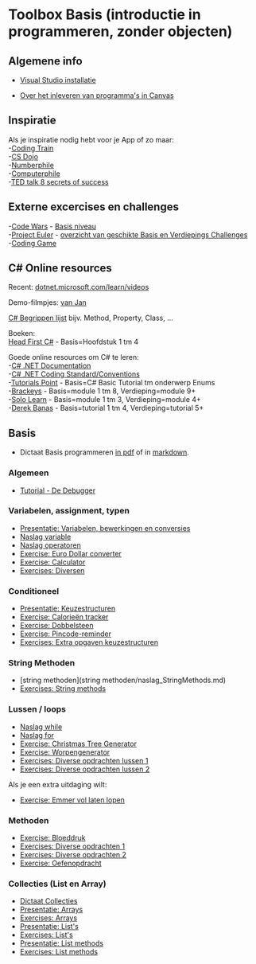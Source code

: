 # Toolbox Basis (introductie in programmeren, zonder objecten)


## Algemene info

+ [Visual Studio installatie](https://stasemsoft.github.io/softwarematerial/docs/process/infoVisualStudioInstallatie.pdf)

+ [Over het inleveren van programma's in Canvas](https://stasemsoft.github.io/softwarematerial/docs/process/infoInleverenProgrammas.pdf)

## Inspiratie
Als je inspiratie nodig hebt voor je App of zo maar:  
-[Coding Train](https://www.youtube.com/channel/UCvjgXvBlbQiydffZU7m1_aw)  
-[CS Dojo](https://www.youtube.com/channel/UCxX9wt5FWQUAAz4UrysqK9A)  
-[Numberphile](https://www.youtube.com/channel/UCoxcjq-8xIDTYp3uz647V5A)  
-[Computerphile](https://www.youtube.com/user/Computerphile)  
-[TED talk 8 secrets of success](https://www.ted.com/talks/richard_st_john_s_8_secrets_of_success?language=nl)  

## Externe excercises en challenges
-[Code Wars](https://www.codewars.com/) - [Basis niveau](https://www.codewars.com/kata/search/csharp?q=&r%5B%5D=-8&tags=Fundamentals&beta=false)  
-[Project Euler](https://projecteuler.net/) - [overzicht van geschikte Basis en Verdiepings Challenges](https://stasemsoft.github.io/softwarematerial/docs/basic/OIS11%20en%20OIS12%20-%20Project%20Euler%20challenges.pdf)  
-[Coding Game](https://www.codingame.com/)  

## C\# Online resources

Recent:
[dotnet.microsoft.com/learn/videos](https://dotnet.microsoft.com/learn/videos)

Demo-filmpjes:
[van Jan](i872272core.venus.fhict.nl/S1-SOFT%20Recordings/index.html)

[C# Begrippen lijst](https://quizlet.com/18210232/c-sharp-terminology-flash-cards/) bijv. Method, Property, Class, ...

Boeken:  
[Head First C#](https://www.oreilly.com/library/view/head-first-c/9781449358846/) - Basis=Hoofdstuk 1 tm 4

Goede online resources om C# te leren:  
-[C# .NET Documentation](https://docs.microsoft.com/en-us/dotnet/#pivot=docs&panel=getstarted)  
-[C# .NET Coding Standard/Conventions](https://github.com/ktaranov/naming-convention/blob/master/C%23%20Coding%20Standards%20and%20Naming%20Conventions.md)  
-[Tutorials Point](https://www.tutorialspoint.com/csharp/) - Basis=C# Basic Tutorial tm onderwerp Enums  
-[Brackeys](https://www.youtube.com/playlist?list=PLPV2KyIb3jR6ZkG8gZwJYSjnXxmfPAl51) - Basis=module 1 tm 8, Verdieping=module 9+  
-[Solo Learn](https://www.sololearn.com/Course/CSharp) - Basis=module 1 tm 3, Verdieping=module 4+  
-[Derek Banas](https://www.youtube.com/watch?v=0p0JLFZj2C8&list=PLGLfVvz_LVvRX6xK1oi0reKci6ignjdSa) - Basis=tutorial 1 tm 4, Verdieping=tutorial 5+  

## Basis

+ Dictaat Basis programmeren [in pdf](knowOis11dictaat.pdf) of in [markdown](knowOis11dictaat.md).

### Algemeen

+ [Tutorial - De Debugger](https://stasemsoft.github.io/softwarematerial/docs/basic/debugger/Debugger.pdf)

### Variabelen, assignment, typen

+ [Presentatie: Variabelen, bewerkingen en conversies](https://stasemsoft.github.io/softwarematerial/docs/basic/var/Variabelen-bewerkingen-conversies.pptx)
+ [Naslag variable](var/naslag_Variable.md)
+ [Naslag operatoren](var/naslag_Operatoren.md)
+ [Exercise: Euro Dollar converter](https://stasemsoft.github.io/softwarematerial/docs/basic/var/Euro-Dollar-converter.pdf)
+ [Exercise: Calculator](https://stasemsoft.github.io/softwarematerial/docs/basic/var/VariabelenBewerkingenConversies.pdf)
+ [Exercises: Diversen](https://stasemsoft.github.io/softwarematerial/docs/basic/var/Extra-opgaven-variabelen.pdf)

### Conditioneel

+ [Presentatie: Keuzestructuren](https://stasemsoft.github.io/softwarematerial/docs/basic/conditioneel/Keuzestructuren.pptx)
+ [Exercise: Calorieën tracker](https://stasemsoft.github.io/softwarematerial/docs/basic/conditioneel/Calorieën.pdf)
+ [Exercise: Dobbelsteen](https://stasemsoft.github.io/softwarematerial/docs/basic/conditioneel/Dobbelsteen.pdf)
+ [Exercise: Pincode-reminder](https://stasemsoft.github.io/softwarematerial/docs/basic/conditioneel/Pincode-reminder.pdf)
+ [Exercises: Extra opgaven keuzestructuren](https://stasemsoft.github.io/softwarematerial/docs/basic/conditioneel/Extra-opgaven-keuzestructuren.pdf)

### String Methoden

+ [string methoden](string methoden/naslag_StringMethods.md)
+ [Exercises: String methods](string%20methoden/Stringmethoden.pdf)

### Lussen / loops

+ [Naslag while](lussen/naslag_While)
+ [Naslag for](lussen/naslag_For)
+ [Exercise: Christmas Tree Generator](https://git.fhict.nl/I872272/ProgrammingChallenges/blob/master/Challenges/Christmas%20Tree%20Generator/Christmas%20Tree%20Generator.pdf)
+ [Exercise: Worpengenerator](lussen/Worpengenerator.pdf)
+ [Exercises: Diverse opdrachten lussen 1](https://stasemsoft.github.io/softwarematerial/docs/basic/lussen/Extra%20opgaven%20lussen.pdf)
+ [Exercises: Diverse opdrachten lussen 2](https://stasemsoft.github.io/softwarematerial/docs/basic/lussen/ExtraLussen.pdf)

Als je een extra uitdaging wilt:
+ [Exercise: Emmer vol laten lopen](https://git.fhict.nl/I872272/ProgrammingChallenges/tree/master/Challenges/Emmer%20vol%20laten%20lopen)

### Methoden

+ [Exercise: Bloeddruk](https://stasemsoft.github.io/softwarematerial/docs/basic/methoden/Bloeddruk%20meten.pdf)  
+ [Exercises: Diverse opdrachten 1](https://stasemsoft.github.io/softwarematerial/docs/basic/methoden/Opdracht%20methodes%201.pdf)  
+ [Exercises: Diverse opdrachten 2](https://stasemsoft.github.io/softwarematerial/docs/basic/methoden/Opdracht%20methodes%202.pdf)  
+ [Exercise: Oefenopdracht](https://stasemsoft.github.io/softwarematerial/docs/basic/methoden/Toetsopdracht.pdf)  

### Collecties (List en Array)

+ [Dictaat Collecties](https://stasemsoft.github.io/softwarematerial/docs/basic/collecties/theorie_FUN12_DictaatCollecties.pdf)
+ [Presentatie: Arrays](https://stasemsoft.github.io/softwarematerial/docs/basic/collecties/theorie_FUN12_Arrays.pptx)
+ [Exercises: Arrays](https://stasemsoft.github.io/softwarematerial/docs/basic/collecties/exercises_FUN12_Arrays.pdf)
+ [Presentatie: List's](https://stasemsoft.github.io/softwarematerial/docs/basic/collecties/theorie_FUN12_Lists.pptx)
+ [Exercises: List's](https://stasemsoft.github.io/softwarematerial/docs/basic/collecties/exercises_FUN12Lists.pdf)
+ [Presentatie: List methods](https://stasemsoft.github.io/softwarematerial/docs/basic/collecties/theorie_FUN12_ListMethodes.pptx)
+ [Exercises: List methods](https://stasemsoft.github.io/softwarematerial/docs/basic/collecties/exercises_FUN12_ListMethodes.pdf)
